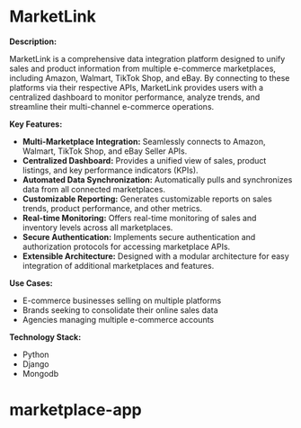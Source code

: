 # MarketLink

**Description:**

MarketLink is a comprehensive data integration platform designed to unify sales and product information from multiple e-commerce marketplaces, including Amazon, Walmart, TikTok Shop, and eBay. By connecting to these platforms via their respective APIs, MarketLink provides users with a centralized dashboard to monitor performance, analyze trends, and streamline their multi-channel e-commerce operations.

**Key Features:**

*   **Multi-Marketplace Integration:** Seamlessly connects to Amazon, Walmart, TikTok Shop, and eBay Seller APIs.
*   **Centralized Dashboard:** Provides a unified view of sales, product listings, and key performance indicators (KPIs).
*   **Automated Data Synchronization:** Automatically pulls and synchronizes data from all connected marketplaces.
*   **Customizable Reporting:** Generates customizable reports on sales trends, product performance, and other metrics.
*   **Real-time Monitoring:** Offers real-time monitoring of sales and inventory levels across all marketplaces.
*   **Secure Authentication:** Implements secure authentication and authorization protocols for accessing marketplace APIs.
*   **Extensible Architecture:** Designed with a modular architecture for easy integration of additional marketplaces and features.

**Use Cases:**

*   E-commerce businesses selling on multiple platforms
*   Brands seeking to consolidate their online sales data
*   Agencies managing multiple e-commerce accounts

**Technology Stack:**

*   Python
*   Django
*   Mongodb


# marketplace-app
